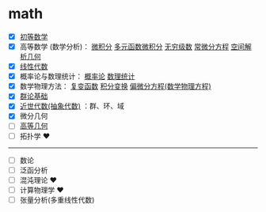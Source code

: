 # math

- [x] [初等数学]( https://blog.csdn.net/qq_41518277/article/details/89397900)
- [x] 高等数学 (数学分析)：
[微积分][c1]
[多元函数微积分][c2]
[无穷级数][c3]
[常微分方程][ode]
[空间解析几何][sag]
- [x] [线性代数](https://blog.csdn.net/qq_41518277/article/details/89703485)
- [x] 概率论与数理统计：
 [概率论][ps1]
 [数理统计][ps2]
- [x] 数学物理方法：
[复变函数][cf1]
[积分变换][cf2]
[偏微分方程(数学物理方程)][pde]
- [x] [群论基础](https://mp.csdn.net/mdeditor/90261550#)
- [x] [近世代数(抽象代数)](https://blog.csdn.net/qq_41518277/article/details/92605711) ：群、环、域
- [x] 微分几何
- [ ] [高等几何](https://blog.csdn.net/qq_41518277/article/details/92614884)
- [ ] 拓扑学 ❤
-------
- [ ] 数论
- [ ] 泛函分析
- [ ] 混沌理论 ❤
- [ ] 计算物理学 ❤
- [ ] 张量分析(多重线性代数) 

[c1]: https://blog.csdn.net/qq_41518277/article/details/89397964
[c2]: https://blog.csdn.net/qq_41518277/article/details/89761069
[c3]: https://blog.csdn.net/qq_41518277/article/details/90029881
[ode]: https://blog.csdn.net/qq_41518277/article/details/89703473
[pde]: https://blog.csdn.net/qq_41518277/article/details/90295633
[sag]: https://blog.csdn.net/qq_41518277/article/details/89739640
[ps1]: https://blog.csdn.net/qq_41518277/article/details/90261253
[ps2]: https://blog.csdn.net/qq_41518277/article/details/90733362
[cf1]: https://blog.csdn.net/qq_41518277/article/details/89742631
[cf2]: https://blog.csdn.net/qq_41518277/article/details/97121991

